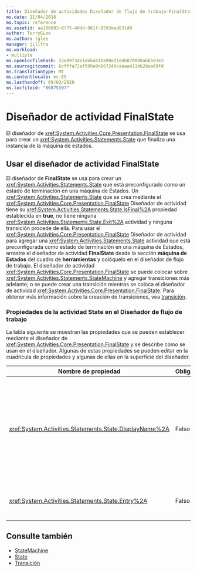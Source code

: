 ```yaml
---
title: Diseñador de actividades Diseñador de flujo de trabajo-FinalState
ms.date: 11/04/2016
ms.topic: reference
ms.assetid: aa186893-8775-40dd-981f-8593ead831d0
author: TerryGLee
ms.author: tglee
manager: jillfra
ms.workload:
- multiple
ms.openlocfilehash: 23e8973de1deba610a90e21edb870000abbb03e3
ms.sourcegitcommit: 6cfffa72af599a9d667249caaaa411bb28ea69fd
ms.translationtype: MT
ms.contentlocale: es-ES
ms.lasthandoff: 09/02/2020
ms.locfileid: "86875597"
---
```

# <a name="finalstate-activity-designer"></a>Diseñador de actividad FinalState

El diseñador de <xref:System.Activities.Core.Presentation.FinalState> se usa para crear un <xref:System.Activities.Statements.State> que finaliza una instancia de la máquina de estados.

## <a name="using-the-finalstate-activity-designer"></a>Usar el diseñador de actividad FinalState

El diseñador de **FinalState** se usa para crear un <xref:System.Activities.Statements.State> que está preconfigurado como un estado de terminación en una máquina de Estados. Un <xref:System.Activities.Statements.State> que se crea mediante el <xref:System.Activities.Core.Presentation.FinalState> Diseñador de actividad tiene su <xref:System.Activities.Statements.State.IsFinal%2A> propiedad establecida en **true**, no tiene ninguna <xref:System.Activities.Statements.State.Exit%2A> actividad y ninguna transición procede de ella. Para usar el <xref:System.Activities.Core.Presentation.FinalState> Diseñador de actividad para agregar una <xref:System.Activities.Statements.State> actividad que está preconfigurada como estado de terminación en una máquina de Estados, arrastre el diseñador de actividad **FinalState** desde la sección **máquina de Estados** del cuadro de **herramientas** y colóquelo en el diseñador de flujo de trabajo. El diseñador de actividad <xref:System.Activities.Core.Presentation.FinalState> se puede colocar sobre <xref:System.Activities.Statements.StateMachine> y agregar transiciones más adelante; o se puede crear una transición mientras se coloca el diseñador de actividad <xref:System.Activities.Core.Presentation.FinalState>. Para obtener más información sobre la creación de transiciones, vea [transición](../workflow-designer/transition-activity-designer.md).

### <a name="state-activity-properties-in-the-workflow-designer"></a>Propiedades de la actividad State en el Diseñador de flujo de trabajo

La tabla siguiente se muestran las propiedades que se pueden establecer mediante el diseñador de <xref:System.Activities.Core.Presentation.FinalState> y se describe cómo se usan en el diseñador. Algunas de estas propiedades se pueden editar en la cuadrícula de propiedades y algunas de ellas en la superficie del diseñador.

|Nombre de propiedad|Obligatorio|Uso|
|-|--------------|-|
|<xref:System.Activities.Statements.State.DisplayName%2A>|Falso|Especifica el nombre descriptivo del diseñador de actividades <xref:System.Activities.Statements.State> en el encabezado. El valor predeterminado es **State**. El valor se puede editar en la cuadrícula de propiedades o directamente en el encabezado del diseñador de actividades. <xref:System.Activities.Statements.State.DisplayName%2A> se usa en la ruta de navegación que se muestra en la parte superior del diseñador de flujo de trabajo.<br /><br /> Aunque el valor de la propiedad <xref:System.Activities.Statements.State.DisplayName%2A> no sea obligatorio, el procedimiento recomendado es usar uno.|
|<xref:System.Activities.Statements.State.Entry%2A>|Falso|Especifica la acción que se produce cuando se entra en este estado. Este valor se puede establecer arrastrando una actividad del cuadro de **herramientas** y colocándolo en la <xref:System.Activities.Statements.State.Entry%2A> sección del estado.|

## <a name="see-also"></a>Consulte también

- [StateMachine](../workflow-designer/statemachine-activity-designer.md)
- [State](../workflow-designer/state-activity-designer.md)
- [Transición](../workflow-designer/transition-activity-designer.md)